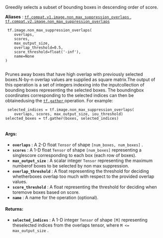 Greedily selects a subset of bounding boxes in descending order of score.

**Aliases** : [ `tf.compat.v1.image.non_max_suppression_overlaps` ](/api_docs/python/tf/image/non_max_suppression_overlaps), [ `tf.compat.v2.image.non_max_suppression_overlaps` ](/api_docs/python/tf/image/non_max_suppression_overlaps)

```
 tf.image.non_max_suppression_overlaps(
    overlaps,
    scores,
    max_output_size,
    overlap_threshold=0.5,
    score_threshold=float('-inf'),
    name=None
)
 
```

Prunes away boxes that have high overlap with previously selected boxes.N-by-n overlap values are supplied as square matrix.The output of this operation is a set of integers indexing into the inputcollection of bounding boxes representing the selected boxes.  The boundingbox coordinates corresponding to the selected indices can then be obtainedusing the [ `tf.gather` ](https://tensorflow.google.cn/api_docs/python/tf/gather) operation.  For example:

```
 selected_indices = tf.image.non_max_suppression_overlaps(
    overlaps, scores, max_output_size, iou_threshold)
selected_boxes = tf.gather(boxes, selected_indices)
 
```

#### Args:
- **`overlaps`** : A 2-D float  `Tensor`  of shape  `[num_boxes, num_boxes]` .
- **`scores`** : A 1-D float  `Tensor`  of shape  `[num_boxes]`  representing a singlescore corresponding to each box (each row of boxes).
- **`max_output_size`** : A scalar integer  `Tensor`  representing the maximum numberof boxes to be selected by non max suppression.
- **`overlap_threshold`** : A float representing the threshold for deciding whetherboxes overlap too much with respect to the provided overlap values.
- **`score_threshold`** : A float representing the threshold for deciding when toremove boxes based on score.
- **`name`** : A name for the operation (optional).


#### Returns:
- **`selected_indices`** : A 1-D integer  `Tensor`  of shape  `[M]`  representing theselected indices from the overlaps tensor, where  `M <= max_output_size` .
